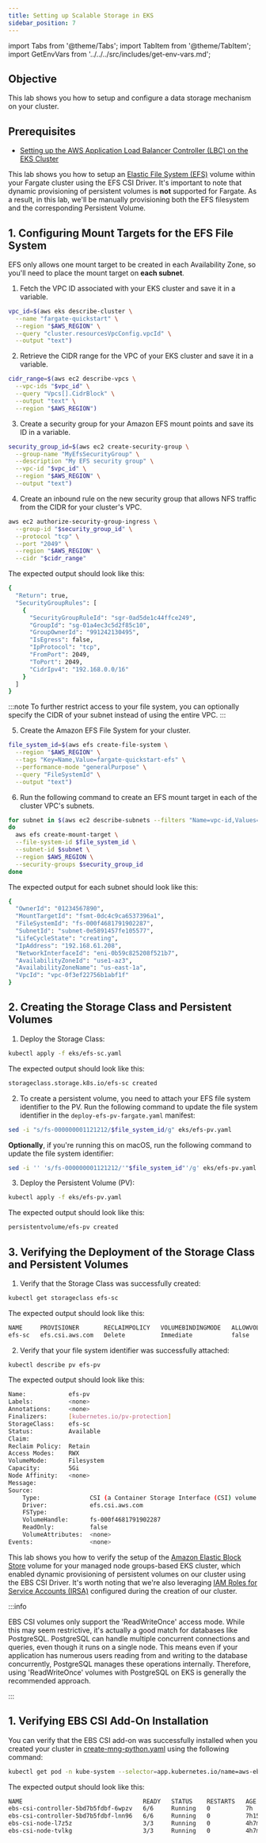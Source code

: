 ```yaml
---
title: Setting up Scalable Storage in EKS
sidebar_position: 7
---
```

import Tabs from '@theme/Tabs';
import TabItem from '@theme/TabItem';
import GetEnvVars from '../../../src/includes/get-env-vars.md';

## Objective

This lab shows you how to setup and configure a data storage mechanism on your cluster. 

## Prerequisites

- [Setting up the AWS Application Load Balancer Controller (LBC) on the EKS Cluster](./setup-loadbalancing.md)

<!--This is a shared file at src/includes/get-env-vars.md that reminds users to source their environment variables.-->
<GetEnvVars />

<Tabs>
  <TabItem value="Fargate" label="Fargate" default>

This lab shows you how to setup an [Elastic File System (EFS)](https://aws.amazon.com/efs/) volume within your Fargate cluster using the EFS CSI Driver. It's important to note that dynamic provisioning of persistent volumes is **not** supported for Fargate. As a result, in this lab, we'll be manually provisioning both the EFS filesystem and the corresponding Persistent Volume.

## 1. Configuring Mount Targets for the EFS File System

EFS only allows one mount target to be created in each Availability Zone, so you'll need to place the mount target on **each subnet**. 

1. Fetch the VPC ID associated with your EKS cluster and save it in a variable.

```bash
vpc_id=$(aws eks describe-cluster \
  --name "fargate-quickstart" \
  --region "$AWS_REGION" \
  --query "cluster.resourcesVpcConfig.vpcId" \
  --output "text")
```

2. Retrieve the CIDR range for the VPC of your EKS cluster and save it in a variable.

```bash
cidr_range=$(aws ec2 describe-vpcs \
  --vpc-ids "$vpc_id" \
  --query "Vpcs[].CidrBlock" \
  --output "text" \
  --region "$AWS_REGION")
```

3. Create a security group for your Amazon EFS mount points and save its ID in a variable.
   
```bash
security_group_id=$(aws ec2 create-security-group \
  --group-name "MyEfsSecurityGroup" \
  --description "My EFS security group" \
  --vpc-id "$vpc_id" \
  --region "$AWS_REGION" \
  --output "text")
```

4. Create an inbound rule on the new security group that allows NFS traffic from the CIDR for your cluster's VPC.


```bash
aws ec2 authorize-security-group-ingress \
  --group-id "$security_group_id" \
  --protocol "tcp" \
  --port "2049" \
  --region "$AWS_REGION" \
  --cidr "$cidr_range"
```

The expected output should look like this:

```bash
{
  "Return": true,
  "SecurityGroupRules": [
    {
      "SecurityGroupRuleId": "sgr-0ad5de1c44ffce249",
      "GroupId": "sg-01a4ec3c5d2f85c10",
      "GroupOwnerId": "991242130495",
      "IsEgress": false,
      "IpProtocol": "tcp",
      "FromPort": 2049,
      "ToPort": 2049,
      "CidrIpv4": "192.168.0.0/16"
    }
  ]
}
```

:::note
To further restrict access to your file system, you can optionally specify the CIDR of your subnet instead of using the entire VPC.
:::

5. Create the Amazon EFS File System for your cluster.
   
```bash
file_system_id=$(aws efs create-file-system \
  --region "$AWS_REGION" \
  --tags "Key=Name,Value=fargate-quickstart-efs" \
  --performance-mode "generalPurpose" \
  --query "FileSystemId" \
  --output "text")
```

6. Run the following command to create an EFS mount target in each of the cluster VPC's subnets.

```bash
for subnet in $(aws ec2 describe-subnets --filters "Name=vpc-id,Values=$vpc_id" --region "$AWS_REGION" --query 'Subnets[*].SubnetId' --output text)
do
  aws efs create-mount-target \
  --file-system-id $file_system_id \
  --subnet-id $subnet \
  --region $AWS_REGION \
  --security-groups $security_group_id
done
```

The expected output for each subnet should look like this:
```bash
{
  "OwnerId": "01234567890",
  "MountTargetId": "fsmt-0dc4c9ca6537396a1",
  "FileSystemId": "fs-000f4681791902287",
  "SubnetId": "subnet-0e5891457fe105577",
  "LifeCycleState": "creating",
  "IpAddress": "192.168.61.208",
  "NetworkInterfaceId": "eni-0b59c825208f521b7",
  "AvailabilityZoneId": "use1-az3",
  "AvailabilityZoneName": "us-east-1a",
  "VpcId": "vpc-0f3ef22756b1abf1f"
}
```

## 2. Creating the Storage Class and Persistent Volumes

1. Deploy the Storage Class:

```bash
kubectl apply -f eks/efs-sc.yaml
```

The expected output should look like this:

```bash
storageclass.storage.k8s.io/efs-sc created
```

2. To create a persistent volume, you need to attach your EFS file system identifier to the PV. Run the following command to update the file system identifier in the `deploy-efs-pv-fargate.yaml` manifest:

```bash
sed -i "s/fs-000000001121212/$file_system_id/g" eks/efs-pv.yaml
```

**Optionally**, if you're running this on macOS, run the following command to update the file system identifier:

```bash
sed -i '' 's/fs-000000001121212/'"$file_system_id"'/g' eks/efs-pv.yaml
```

3. Deploy the Persistent Volume (PV):

```bash
kubectl apply -f eks/efs-pv.yaml
```

The expected output should look like this:

```bash
persistentvolume/efs-pv created
```

## 3. Verifying the Deployment of the Storage Class and Persistent Volumes

1. Verify that the Storage Class was successfully created:

```bash
kubectl get storageclass efs-sc
```

The expected output should look like this:
```bash
NAME     PROVISIONER       RECLAIMPOLICY   VOLUMEBINDINGMODE   ALLOWVOLUMEEXPANSION   AGE
efs-sc   efs.csi.aws.com   Delete          Immediate           false                  10m
```

2. Verify that your file system identifier was successfully attached:

```bash
kubectl describe pv efs-pv
```

The expected output should look like this:

```bash
Name:            efs-pv
Labels:          <none>
Annotations:     <none>
Finalizers:      [kubernetes.io/pv-protection]
StorageClass:    efs-sc
Status:          Available
Claim:           
Reclaim Policy:  Retain
Access Modes:    RWX
VolumeMode:      Filesystem
Capacity:        5Gi
Node Affinity:   <none>
Message:         
Source:
    Type:              CSI (a Container Storage Interface (CSI) volume source)
    Driver:            efs.csi.aws.com
    FSType:            
    VolumeHandle:      fs-000f4681791902287
    ReadOnly:          false
    VolumeAttributes:  <none>
Events:                <none>
```
  </TabItem>

  <TabItem value="Managed Node Groups" label="Managed Node Groups">

This lab shows you how to verify the setup of the [Amazon Elastic Block Store](https://aws.amazon.com/ebs/) volume for your managed node groups-based EKS cluster, which enabled dynamic provisioning of persistent volumes on our cluster using the EBS CSI Driver. It's worth noting that we're also leveraging [IAM Roles for Service Accounts (IRSA)](https://docs.aws.amazon.com/eks/latest/userguide/iam-roles-for-service-accounts.html) configured during the creation of our cluster.

:::info

EBS CSI volumes only support the 'ReadWriteOnce' access mode. While this may seem restrictive, it's actually a good match for databases like PostgreSQL. PostgreSQL can handle multiple concurrent connections and queries, even though it runs on a single node. This means even if your application has numerous users reading from and writing to the database concurrently, PostgreSQL manages these operations internally. Therefore, using 'ReadWriteOnce' volumes with PostgreSQL on EKS is generally the recommended approach.

:::

## 1. Verifying EBS CSI Add-On Installation

You can verify that the EBS CSI add-on was successfully installed when you created your cluster in [create-mng-python.yaml](https://github.com/aws-samples/python-fastapi-demo-docker/blob/aws-opentelemetry/eks/create-mng-python.yaml#L41-L43) using the following command:

```bash
kubectl get pod -n kube-system --selector=app.kubernetes.io/name=aws-ebs-csi-driver 
```
The expected output should look like this:

```bash
NAME                                  READY   STATUS    RESTARTS   AGE
ebs-csi-controller-5bd7b5fdbf-6wpzv   6/6     Running   0          7h
ebs-csi-controller-5bd7b5fdbf-lnn96   6/6     Running   0          7h15m
ebs-csi-node-l7z5z                    3/3     Running   0          4h7m
ebs-csi-node-tvlkg                    3/3     Running   0          4h7m
```

  </TabItem>
</Tabs>
